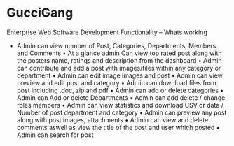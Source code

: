 # GucciGang
Enterprise Web Software Development
Functionality – Whats working

-	Admin can view number of Post, Categories, Departments, Members and Comments
•	At a glance admin Can view top rated post along with the posters name, ratings and description from the dashboard
•	Admin can contribute and add a post with images/files within any category or department
•	Admin can edit image images and post
•	Admin can view preview and edit post and category
•	Admin can download files from post including .doc, zip and pdf
•	Admin can add or delete categories 
•	Admin can Add or delete Departments
•	Admin can add delete / change roles members
•	Admin can view statistics and download CSV or data / Number of post department and category
•	Admin can preview any post along with post images, attachments
•	Admin can view and delete comments aswell as view the title of the post and user which posted
•	Admin can search for post
